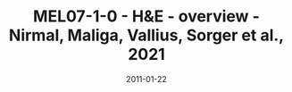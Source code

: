 ---
title: MEL07-1-0 - H&E - overview - Nirmal, Maliga, Vallius, Sorger et al., 2021
image: https://labsyspharm.github.io/HTA-MELATLAS-1/images/thumbnail-MEL07-1-0-he-overview.jpg
date: '2011-01-22'
minerva_link: https://labsyspharm.github.io/HTA-MELATLAS-1/stories/MEL07-1-0-he-overview.html
info_link: null
show_page_link: false
---